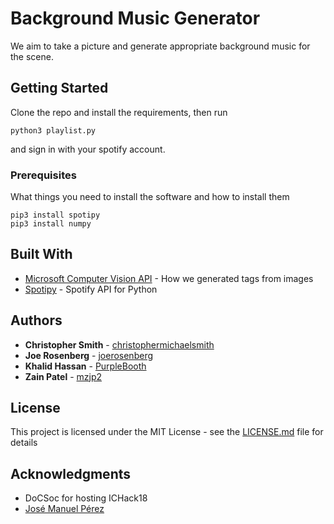 # Background Music Generator

We aim to take a picture and generate appropriate background music for the scene.

## Getting Started

Clone the repo and install the requirements, then run 
```
python3 playlist.py
```
and sign in with your spotify account.

### Prerequisites

What things you need to install the software and how to install them

```
pip3 install spotipy
pip3 install numpy
```

## Built With

* [Microsoft Computer Vision API](http://computervision.ai/) - How we generated tags from images
* [Spotipy](http://spotipy.readthedocs.io/en/latest/) - Spotify API for Python

## Authors

* **Christopher Smith** - [christophermichaelsmith](https://github.com/christophermichaelsmith)
* **Joe Rosenberg** - [joerosenberg](https://github.com/joerosenberg)
* **Khalid Hassan** - [PurpleBooth](https://github.com/KHassan98)
* **Zain Patel** - [mzjp2](https://github.com/mzjp2)


## License

This project is licensed under the MIT License - see the [LICENSE.md](LICENSE.md) file for details

## Acknowledgments

* DoCSoc for hosting ICHack18
* [José Manuel Pérez](https://codepen.io/jmperez/pen/MmwObE)